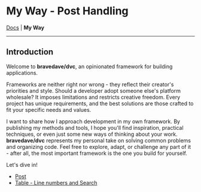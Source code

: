# My Way - Post Handling

[Docs](.) | **My Way**

---

## Introduction

Welcome to **bravedave/dvc**, an opinionated framework for building applications.

Frameworks are neither right nor wrong - they reflect their creator's priorities and style. Should a developer adopt someone else's platform wholesale? It imposes limitations and restricts creative freedom. Every project has unique requirements, and the best solutions are those crafted to fit your specific needs and values.

I want to share how I approach development in my own framework. By publishing my methods and tools, I hope you'll find inspiration, practical techniques, or even just some new ways of thinking about your work. **bravedave/dvc** represents my personal take on solving common problems and organizing code. Feel free to explore, adapt, or challenge any part of it - after all, the most important framework is the one you build for yourself.

Let's dive in!

- [Post](myway-post.md)
- [Table - Line numbers and Search](myway-table-seach.md)
